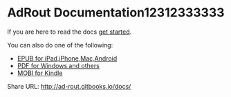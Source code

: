 AdRout Documentation12312333333
=======

If you are here to read the docs [get started](http://ad-rout.gitbooks.io/docs/content/docs/getting-started.html).

You can also do one of the following:
* [EPUB for iPad,iPhone,Mac,Android](https://www.gitbook.com/download/epub/book/ad-rout/docs)
* [PDF for Windows and others](https://www.gitbook.com/download/pdf/book/ad-rout/docs)
* [MOBI for Kindle](https://www.gitbook.com/download/mobi/book/ad-rout/docs)

Share URL: http://ad-rout.gitbooks.io/docs/
